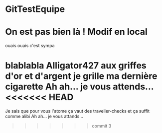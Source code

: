 # GitTestEquipe
# On est pas bien là ! Modif en local
ouais ouais c'est sympa

blablabla
Alligator427
aux griffes d'or et d'argent
je grille ma dernière cigarette
Ah ah... je vous attends...
<<<<<<< HEAD
=======

Je sais que pour vous
l'atome ça vaut des traveller-checks 
et ça suffit comme alibi
Ah ah... je vous attands...
>>>>>>> commit 3
